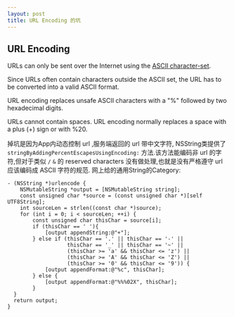 ```yaml
---
layout: post
title: URL Encoding 的坑
---
```


## URL Encoding
URLs can only be sent over the Internet using the [ASCII character-set](http://www.w3schools.com/charsets/ref_html_ascii.asp).

Since URLs often contain characters outside the ASCII set, the URL has to be converted into a valid ASCII format.

URL encoding replaces unsafe ASCII characters with a "%" followed by two hexadecimal digits.

URLs cannot contain spaces. URL encoding normally replaces a space with a plus (+) sign or with %20.


掉坑是因为App内动态控制 url ,服务端返回的 url 带中文字符, NSString类提供了 `stringByAddingPercentEscapesUsingEncoding:` 方法.该方法能编码非 url 的字符,但对于类似 `/` `&` 的 reserved characters 没有做处理,也就是没有严格遵守 url 应该编码成 ASCII 字符的规范.
网上给的通用String的Category:

    - (NSString *)urlencode {
        NSMutableString *output = [NSMutableString string];
        const unsigned char *source = (const unsigned char *)[self UTF8String];
        int sourceLen = strlen((const char *)source);
        for (int i = 0; i < sourceLen; ++i) {
            const unsigned char thisChar = source[i];
            if (thisChar == ' '){
                [output appendString:@"+"];
            } else if (thisChar == '.' || thisChar == '-' ||
                       thisChar == '_' || thisChar == '~' ||
                       (thisChar >= 'a' && thisChar <= 'z') ||
                       (thisChar >= 'A' && thisChar <= 'Z') ||
                       (thisChar >= '0' && thisChar <= '9')) {
                [output appendFormat:@"%c", thisChar];
            } else {
                [output appendFormat:@"%%%02X", thisChar];
            }
      }
      return output;
    }
